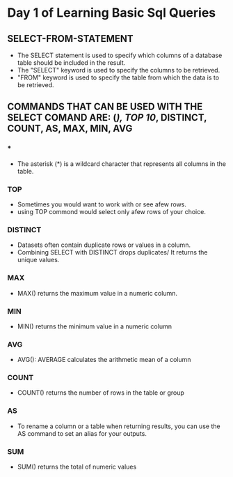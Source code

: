 # Day 1 of Learning Basic Sql Queries

## SELECT-FROM-STATEMENT
- The SELECT statement is used to specify which columns of a database table should be included in the result.
- The "SELECT" keyword is used to specify the columns to be retrieved.
- "FROM" keyword is used to specify the table from which the data is to be retrieved.

## COMMANDS THAT CAN BE USED WITH THE SELECT COMAND ARE: (*), TOP 10*, DISTINCT, COUNT, AS, MAX, MIN, AVG 

### *
- The asterisk (*) is a wildcard character that represents all columns in the table.

### TOP
- Sometimes you would want to work with or see afew rows.
- using TOP commond would select only afew rows of your choice.
  
### DISTINCT
- Datasets often contain duplicate rows or values in a column.
- Combining SELECT with DISTINCT drops duplicates/ It returns the unique values.

### MAX  
- MAX() returns the maximum value in a numeric column.
  
### MIN
- MIN() returns the minimum value in a numeric column
  
### AVG
- AVG(): AVERAGE calculates the arithmetic mean of a column

### COUNT  
- COUNT() returns the number of rows in the table or group

### AS
- To rename a column or a table when returning results, you can use the AS command to set an alias for your outputs.
  
### SUM
- SUM() returns the total of numeric values








